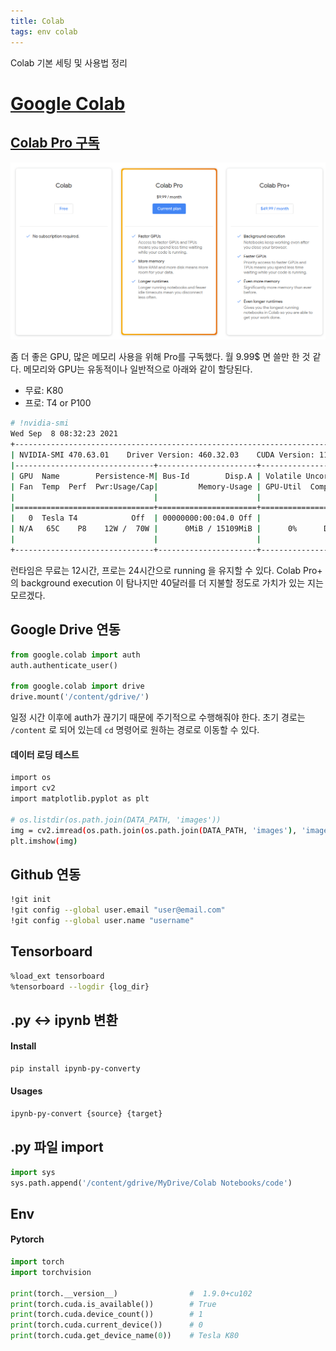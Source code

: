 ```yaml
---
title: Colab
tags: env colab
---
```


Colab 기본 세팅 및 사용법 정리

<!--more-->

# [Google Colab](https://colab.research.google.com/)

## [Colab Pro 구독](https://colab.research.google.com/signup)

![](/assets/images/21-09-08-colab-plan.png)

좀 더 좋은 GPU, 많은 메모리 사용을 위해 Pro를 구독했다. 월 9.99$ 면 쓸만 한 것 같다.
메모리와 GPU는 유동적이나 일반적으로 아래와 같이 할당된다.
- 무료: K80 
- 프로: T4 or P100

```sh
# !nvidia-smi
Wed Sep  8 08:32:23 2021       
+-----------------------------------------------------------------------------+
| NVIDIA-SMI 470.63.01    Driver Version: 460.32.03    CUDA Version: 11.2     |
|-------------------------------+----------------------+----------------------+
| GPU  Name        Persistence-M| Bus-Id        Disp.A | Volatile Uncorr. ECC |
| Fan  Temp  Perf  Pwr:Usage/Cap|         Memory-Usage | GPU-Util  Compute M. |
|                               |                      |               MIG M. |
|===============================+======================+======================|
|   0  Tesla T4            Off  | 00000000:00:04.0 Off |                    0 |
| N/A   65C    P8    12W /  70W |      0MiB / 15109MiB |      0%      Default |
|                               |                      |                  N/A |
+-------------------------------+----------------------+----------------------+
```

런타임은 무료는 12시간, 프로는 24시간으로 running 을 유지할 수 있다. Colab Pro+ 의 background execution 이 탐나지만 40달러를 더 지불할 정도로 가치가 있는 지는 모르겠다.

## Google Drive 연동

```py
from google.colab import auth
auth.authenticate_user()

from google.colab import drive
drive.mount('/content/gdrive/')
```

일정 시간 이후에 auth가 끊기기 때문에 주기적으로 수행해줘야 한다. 초기 경로는 `/content` 로 되어 있는데 `cd` 명령어로 원하는 경로로 이동할 수 있다.

#### 데이터 로딩 테스트
```sh
import os
import cv2
import matplotlib.pyplot as plt

# os.listdir(os.path.join(DATA_PATH, 'images'))
img = cv2.imread(os.path.join(os.path.join(DATA_PATH, 'images'), 'image.png'))
plt.imshow(img)
```

## Github 연동

```sh
!git init
!git config --global user.email "user@email.com"
!git config --global user.name "username"
```

## Tensorboard

```sh
%load_ext tensorboard
%tensorboard --logdir {log_dir}
```

## .py ↔️ ipynb 변환

#### Install

```sh
pip install ipynb-py-converty
```

#### Usages

```sh
ipynb-py-convert {source} {target}
```

## .py 파일 import

```py
import sys
sys.path.append('/content/gdrive/MyDrive/Colab Notebooks/code')
```

## Env

#### Pytorch

```py
import torch
import torchvision

print(torch.__version__)                #  1.9.0+cu102
print(torch.cuda.is_available())        # True
print(torch.cuda.device_count())        # 1
print(torch.cuda.current_device())      # 0
print(torch.cuda.get_device_name(0))    # Tesla K80
```

